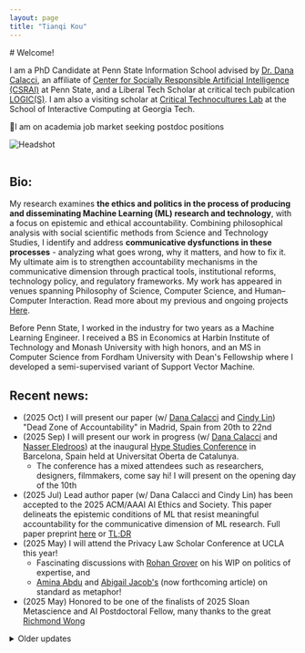 ```yaml
---
layout: page
title: "Tianqi Kou"
---
```


<div class="intro">
  <div markdown="1">
# Welcome!

I am a PhD Candidate at Penn State Information School advised by [Dr. Dana Calacci](https://www.dcalacci.net), an affiliate of [Center for Socially Responsible Artificial Intelligence (CSRAI)](https://csrai.psu.edu) at Penn State, and a Liberal Tech Scholar at critical tech pubilcation [LOGIC(S)](https://logicmag.io). I am also a visiting scholar at [Critical Technocultures Lab](https://www.crit-technocultures.com) at the School of Interactive Computing at Georgia Tech.

🌟I am on academia job market seeking postdoc positions
  </div>
  <img class="headshot" src="{{ "/assets/img/headshot_crop.jpg" | relative_url }}" alt="Headshot" />
</div>


<div style="clear: both; height: 16px;"></div>

## Bio:

My research examines **the ethics and politics in the process of producing and disseminating Machine Learning (ML) research and technology**, with a focus on epistemic and ethical accountability. Combining philosophical analysis with social scientific methods from Science and Technology Studies, I identify and address **communicative dysfunctions in these processes** - analyzing what goes wrong, why it matters, and how to fix it. My ultimate aim is to strengthen accountability mechanisms in the communicative dimension through practical tools, institutional reforms, technology policy, and regulatory frameworks. My work has appeared in venues spanning Philosophy of Science, Computer Science, and Human–Computer Interaction. Read more about my previous and ongoing projects [Here](https://koutianqi.github.io/pages/research/).

Before Penn State, I worked in the industry for two years as a Machine Learning Engineer. I received a BS in Economics at Harbin Institute of Technology and Monash University with high honors, and an MS in Computer Science from Fordham University with Dean's Fellowship where I developed a semi-supervised variant of Support Vector Machine.

## Recent news:

<ul class="news-list">
  <li>(2025 Oct) I will present our paper (w/ <a href="https://www.dcalacci.net">Dana Calacci</a> and <a href="https://lincindy.com">Cindy Lin</a>) "Dead Zone of Accountability" in Madrid, Spain from 20th to 22nd</li>
  <li>(2025 Sep) I will present our work in progress (w/ <a href="https://www.dcalacci.net">Dana Calacci</a> and <a href="https://nasser.wiki">Nasser Eledroos</a>) at the inaugural <a href="https://hypestudies.org">Hype Studies Conference</a> in Barcelona, Spain held at Universitat Oberta de Catalunya.
    <ul>
      <li>The conference has a mixed attendees such as researchers, designers, filmmakers, come say hi! I will present on the opening day of the 10th</li>
    </ul>
  </li>
  <li>(2025 Jul) Lead author paper (w/ Dana Calacci and Cindy Lin) has been accepted to the 2025 ACM/AAAI AI Ethics and Society. This paper delineats the epistemic conditions of ML that resist meaningful accountability for the communicative dimension of ML research. Full paper preprint <a href="https://arxiv.org/abs/2508.08739">here</a> or <a href="https://bsky.app/profile/koutianqi.bsky.social/post/3lwarwucjs22q">TL;DR</a></li>
  <li>(2025 May) I will attend the Privacy Law Scholar Conference at UCLA this year!
    <ul>
      <li>Fascinating discussions with <a href="https://www.rohangrover.org">Rohan Grover</a> on his WIP on politics of expertise, and</li>
      <li><a href="https://aminaxabdu.github.io">Amina Abdu</a> and <a href="https://azjacobs.com">Abigail Jacob's</a> (now forthcoming article) on standard as metaphor!</li>
    </ul>
  </li>
  <li>(2025 May) Honored to be one of the finalists of 2025 Sloan Metascience and AI Postdoctoral Fellow, many thanks to the great <a href="https://richmondywong.com">Richmond Wong</a></li>
</ul>

<details class="older-updates">
  <summary>Older updates</summary>
  <ul class="news-list">
    <li>(2024 Oct) Invited by the <strong>Digital Life Initiative at CornellTech</strong> to present my previous and ongoing work on the relationship between Machine Learning research practice reform and the social impact of ML-based technologies.</li>
    <li>(2024 Aug) Passed my comprehensive exam, officially a PhD candidate</li>
    <li>My FAccT paper has been featured by the College of Information Sciences and Technology at Penn State. Read the story <a href="https://ist.psu.edu/news/claim-replicability-may-help-prevent-harms-caused-by-ml">here</a>!</li>
    <li>(2024 Jun) Presented my <strong>first and solo authored paper</strong> "From Model Performance Replicability to Claim Replicability" at 2024 ACM Conference Fairness Accountability and Transparency at Rio de Janeiro, Brazil. Full paper <a href="https://arxiv.org/pdf/2404.13131?">here</a> or <a href="https://x.com/koutianqi1/status/1782586574850449812">TL;DR</a></li>
    <li>(2024 May) Attended NortheastHCI Conference (an alternative to CHI 2024) at Pittsburgh, PA</li>
  </ul>
</details>


